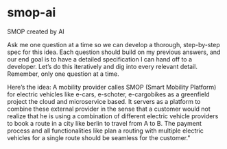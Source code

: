 # smop-ai
SMOP created by AI


Ask me one question at a time so we can develop a thorough, step-by-step spec for this idea. Each question should build on my previous answers, and our end goal is to have a detailed specification I can hand off to a developer. Let’s do this iteratively and dig into every relevant detail. Remember, only one question at a time.

Here’s the idea:
A mobility provider calles SMOP (Smart Mobility Platform) for electric vehicles like e-cars, e-schoter, e-cargobikes as a greenfield project the cloud and microservice based. It servers as a platform to combine these external provider in the sense that a customer would not realize that he is using a combination of different electric vehicle providers to book a route in a city like berlin to travel from A to B. The payment process and all functionalities like plan a routing with multiple electric vehicles for a single route should be seamless for the customer."
